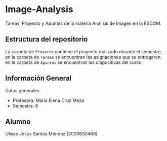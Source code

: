 # Image-Analysis
Tareas, Proyecto y Apuntes de la materia Análisis de Imagen en la ESCOM.
## Estructura del repositorio
La carpeta de `Proyecto` contiene el proyecto realizado durante el semestre, en la carpeta de `Tareas` se encuentran las asignaciones que se entregaron, en la carpeta de `Apuntes` se encuentran las diapositivas del curso.
## Información General
Datos generales:
- Profesora: Maria Elena Cruz Meza
- Semestre: 8
## Alumno
Ulises Jesús Santos Méndez (2020630460)
